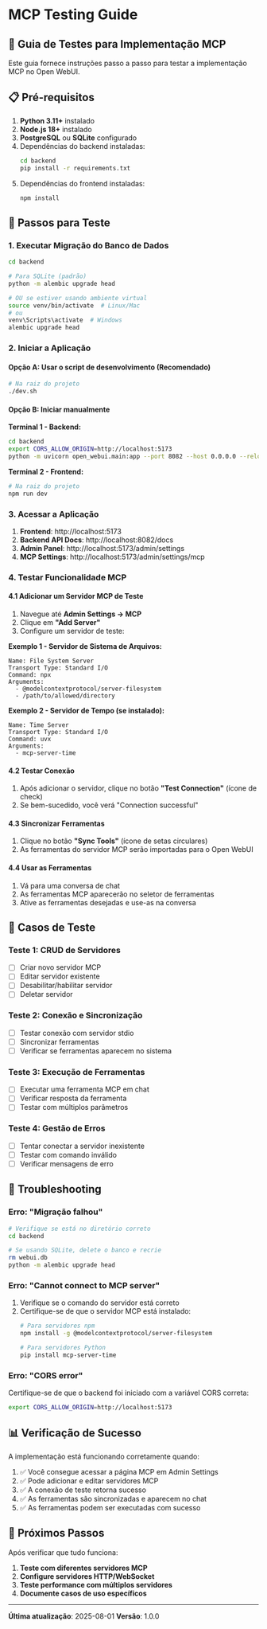 # MCP Testing Guide

## 🧪 Guia de Testes para Implementação MCP

Este guia fornece instruções passo a passo para testar a implementação MCP no Open WebUI.

## 📋 Pré-requisitos

1. **Python 3.11+** instalado
2. **Node.js 18+** instalado
3. **PostgreSQL** ou **SQLite** configurado
4. Dependências do backend instaladas:
   ```bash
   cd backend
   pip install -r requirements.txt
   ```
5. Dependências do frontend instaladas:
   ```bash
   npm install
   ```

## 🚀 Passos para Teste

### 1. Executar Migração do Banco de Dados

```bash
cd backend

# Para SQLite (padrão)
python -m alembic upgrade head

# OU se estiver usando ambiente virtual
source venv/bin/activate  # Linux/Mac
# ou
venv\Scripts\activate  # Windows
alembic upgrade head
```

### 2. Iniciar a Aplicação

#### Opção A: Usar o script de desenvolvimento (Recomendado)
```bash
# Na raiz do projeto
./dev.sh
```

#### Opção B: Iniciar manualmente

**Terminal 1 - Backend:**
```bash
cd backend
export CORS_ALLOW_ORIGIN=http://localhost:5173
python -m uvicorn open_webui.main:app --port 8082 --host 0.0.0.0 --reload
```

**Terminal 2 - Frontend:**
```bash
# Na raiz do projeto
npm run dev
```

### 3. Acessar a Aplicação

1. **Frontend**: http://localhost:5173
2. **Backend API Docs**: http://localhost:8082/docs
3. **Admin Panel**: http://localhost:5173/admin/settings
4. **MCP Settings**: http://localhost:5173/admin/settings/mcp

### 4. Testar Funcionalidade MCP

#### 4.1 Adicionar um Servidor MCP de Teste

1. Navegue até **Admin Settings → MCP**
2. Clique em **"Add Server"**
3. Configure um servidor de teste:

**Exemplo 1 - Servidor de Sistema de Arquivos:**
```
Name: File System Server
Transport Type: Standard I/O
Command: npx
Arguments: 
  - @modelcontextprotocol/server-filesystem
  - /path/to/allowed/directory
```

**Exemplo 2 - Servidor de Tempo (se instalado):**
```
Name: Time Server
Transport Type: Standard I/O
Command: uvx
Arguments:
  - mcp-server-time
```

#### 4.2 Testar Conexão

1. Após adicionar o servidor, clique no botão **"Test Connection"** (ícone de check)
2. Se bem-sucedido, você verá "Connection successful"

#### 4.3 Sincronizar Ferramentas

1. Clique no botão **"Sync Tools"** (ícone de setas circulares)
2. As ferramentas do servidor MCP serão importadas para o Open WebUI

#### 4.4 Usar as Ferramentas

1. Vá para uma conversa de chat
2. As ferramentas MCP aparecerão no seletor de ferramentas
3. Ative as ferramentas desejadas e use-as na conversa

## 🧪 Casos de Teste

### Teste 1: CRUD de Servidores
- [ ] Criar novo servidor MCP
- [ ] Editar servidor existente
- [ ] Desabilitar/habilitar servidor
- [ ] Deletar servidor

### Teste 2: Conexão e Sincronização
- [ ] Testar conexão com servidor stdio
- [ ] Sincronizar ferramentas
- [ ] Verificar se ferramentas aparecem no sistema

### Teste 3: Execução de Ferramentas
- [ ] Executar uma ferramenta MCP em chat
- [ ] Verificar resposta da ferramenta
- [ ] Testar com múltiplos parâmetros

### Teste 4: Gestão de Erros
- [ ] Tentar conectar a servidor inexistente
- [ ] Testar com comando inválido
- [ ] Verificar mensagens de erro

## 🐛 Troubleshooting

### Erro: "Migração falhou"
```bash
# Verifique se está no diretório correto
cd backend

# Se usando SQLite, delete o banco e recrie
rm webui.db
python -m alembic upgrade head
```

### Erro: "Cannot connect to MCP server"
1. Verifique se o comando do servidor está correto
2. Certifique-se de que o servidor MCP está instalado:
   ```bash
   # Para servidores npm
   npm install -g @modelcontextprotocol/server-filesystem
   
   # Para servidores Python
   pip install mcp-server-time
   ```

### Erro: "CORS error"
Certifique-se de que o backend foi iniciado com a variável CORS correta:
```bash
export CORS_ALLOW_ORIGIN=http://localhost:5173
```

## 📊 Verificação de Sucesso

A implementação está funcionando corretamente quando:

1. ✅ Você consegue acessar a página MCP em Admin Settings
2. ✅ Pode adicionar e editar servidores MCP
3. ✅ A conexão de teste retorna sucesso
4. ✅ As ferramentas são sincronizadas e aparecem no chat
5. ✅ As ferramentas podem ser executadas com sucesso

## 🎯 Próximos Passos

Após verificar que tudo funciona:

1. **Teste com diferentes servidores MCP**
2. **Configure servidores HTTP/WebSocket**
3. **Teste performance com múltiplos servidores**
4. **Documente casos de uso específicos**

---

**Última atualização**: 2025-08-01
**Versão**: 1.0.0